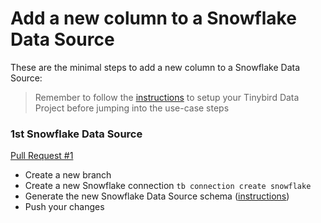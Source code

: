 # Add a new column to a Snowflake Data Source

These are the minimal steps to add a new column to a Snowflake Data Source:

> Remember to follow the [instructions](../README.md) to setup your Tinybird Data Project before jumping into the use-case steps

### 1st Snowflake Data Source

[Pull Request #1](https://github.com/tinybirdco/use-case-examples/pull/73)

- Create a new branch
- Create a new Snowflake connection `tb connection create snowflake`
- Generate the new Snowflake Data Source schema ([instructions](https://www.tinybird.co/docs/ingest/snowflake.html))
- Push your changes
